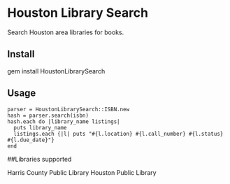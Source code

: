 # Houston Library Search

Search Houston area libraries for books.

## Install

gem install HoustonLibrarySearch

## Usage

    parser = HoustonLibrarySearch::ISBN.new
    hash = parser.search(isbn)
    hash.each do |library_name listings|
      puts library_name
      listings.each {|l| puts "#{l.location} #{l.call_number} #{l.status} #{l.due_date}"}
    end

##Libraries supported

Harris County Public Library
Houston Public Library
